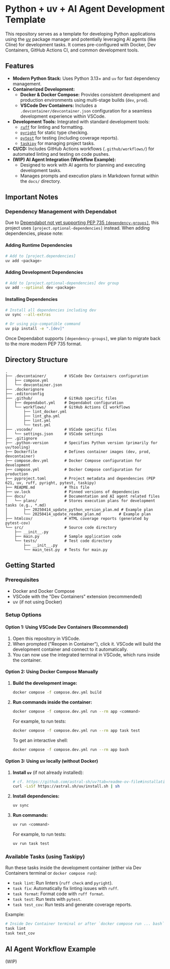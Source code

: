 # Python + uv + AI Agent Development Template

This repository serves as a template for developing Python applications using the [uv](https://docs.astral.sh/uv/) package manager and potentially leveraging AI agents (like Cline) for development tasks. It comes pre-configured with Docker, Dev Containers, GitHub Actions CI, and common development tools.

## Features

*   **Modern Python Stack:** Uses Python 3.13+ and `uv` for fast dependency management.
*   **Containerized Development:**
    *   **Docker & Docker Compose:** Provides consistent development and production environments using multi-stage builds (`dev`, `prod`).
    *   **VSCode Dev Containers:** Includes a `.devcontainer/devcontainer.json` configuration for a seamless development experience within VSCode.
*   **Development Tools:** Integrated with standard development tools:
    *   [`ruff`](https://docs.astral.sh/ruff/) for linting and formatting.
    *   [`pyright`](https://microsoft.github.io/pyright/) for static type checking.
    *   [`pytest`](https://docs.pytest.org/) for testing (including coverage reports).
    *   [`taskipy`](https://github.com/taskipy/taskipy) for managing project tasks.
*   **CI/CD:** Includes GitHub Actions workflows (`.github/workflows/`) for automated linting and testing on code pushes.
*   **(WIP) AI Agent Integration (Workflow Example):**
    *   Designed to work with AI agents for planning and executing development tasks.
    *   Manages prompts and execution plans in Markdown format within the `docs/` directory.

## Important Notes

### Dependency Management with Dependabot

Due to [Dependabot not yet supporting PEP 735 `[dependency-groups]`](https://github.com/dependabot/dependabot-core/issues/10847), this project uses `[project.optional-dependencies]` instead. When adding dependencies, please note:

#### Adding Runtime Dependencies
```bash
# Add to [project.dependencies]
uv add <package>
```

#### Adding Development Dependencies
```bash
# Add to [project.optional-dependencies] dev group
uv add --optional dev <package>
```

#### Installing Dependencies
```bash
# Install all dependencies including dev
uv sync --all-extras

# Or using pip-compatible command
uv pip install -e ".[dev]"
```

Once Dependabot supports `[dependency-groups]`, we plan to migrate back to the more modern PEP 735 format.

## Directory Structure

```
.
├── .devcontainer/        # VSCode Dev Containers configuration
│   ├── compose.yml
│   └── devcontainer.json
├── .dockerignore
├── .editorconfig
├── .github/              # GitHub specific files
│   ├── dependabot.yml    # Dependabot configuration
│   └── workflows/        # GitHub Actions CI workflows
│       ├── lint_docker.yml
│       ├── lint_gha.yml
│       ├── lint.yml
│       └── test.yml
├── .vscode/              # VSCode specific files
│   └── settings.json     # VSCode settings
├── .gitignore
├── .python-version       # Specifies Python version (primarily for uv/tooling)
├── Dockerfile            # Defines container images (dev, prod, devcontainer)
├── compose.dev.yml       # Docker Compose configuration for development
├── compose.yml           # Docker Compose configuration for production
├── pyproject.toml        # Project metadata and dependencies (PEP 621, uv, ruff, pyright, pytest, taskipy)
├── README.md             # This file
├── uv.lock               # Pinned versions of dependencies
├── docs/                 # Documentation and AI agent related files
│   └── plans/            # Stores execution plans for development tasks (e.g., *.md)
│       ├── 20250414_update_python_version_plan.md # Example plan
│       └── 20250414_update_readme_plan.md        # Example plan
├── htmlcov/              # HTML coverage reports (generated by pytest-cov)
└── src/                  # Source code directory
    ├── __init__.py
    ├── main.py           # Sample application code
    └── tests/            # Test code directory
        ├── __init__.py
        └── main_test.py  # Tests for main.py
```

## Getting Started

### Prerequisites

*   Docker and Docker Compose
*   VSCode with the "Dev Containers" extension (recommended)
*   uv (if not using Docker)

### Setup Options

#### Option 1: Using VSCode Dev Containers (Recommended)

1.  Open this repository in VSCode.
2.  When prompted ("Reopen in Container"), click it. VSCode will build the development container and connect to it automatically.
3.  You can now use the integrated terminal in VSCode, which runs inside the container.

#### Option 2: Using Docker Compose Manually

1.  **Build the development image:**
    ```bash
    docker compose -f compose.dev.yml build
    ```
2.  **Run commands inside the container:**
    ```bash
    docker compose -f compose.dev.yml run --rm app <command>
    ```
    For example, to run tests:
    ```bash
    docker compose -f compose.dev.yml run --rm app task test
    ```
    To get an interactive shell:
    ```bash
    docker compose -f compose.dev.yml run --rm app bash
    ```

#### Option 3: Using uv locally (without Docker)
1.  **Install `uv`** (if not already installed):
    ```bash
    # cf. https://github.com/astral-sh/uv?tab=readme-ov-file#installation
    curl -LsSf https://astral.sh/uv/install.sh | sh
    ```
2.  **Install dependencies:**
    ```bash
    uv sync
    ```
3.  **Run commands:**
    ```bash
    uv run <command>
    ```
    For example, to run tests:
    ```bash
    uv run task test
    ```

### Available Tasks (using Taskipy)

Run these tasks inside the development container (either via Dev Containers terminal or `docker compose run`):

*   `task lint`: Run linters (`ruff check` and `pyright`).
*   `task fix`: Automatically fix linting issues with `ruff`.
*   `task format`: Format code with `ruff format`.
*   `task test`: Run tests with `pytest`.
*   `task test_cov`: Run tests and generate coverage reports.

Example:
```bash
# Inside Dev Container terminal or after `docker compose run ... bash`
task lint
task test_cov
```

## AI Agent Workflow Example

(WIP)
